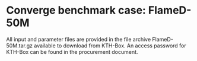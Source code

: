 # Converge benchmark case: FlameD-50M 

All input and parameter files are provided in the file archive
FlameD-50M.tar.gz available to download from KTH-Box.
An access password for KTH-Box can be found in the 
procurement document.